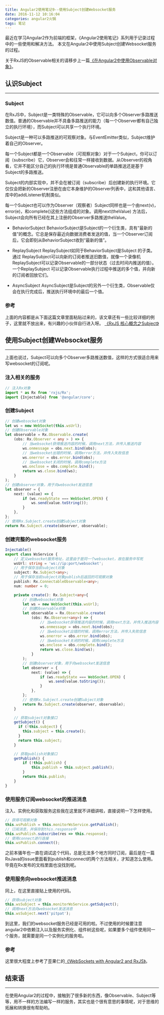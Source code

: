 ```yaml
---
title: Angular2使用笔记9--使用Subject创建Websocket服务
date: 2016-11-12 10:16:04
categories: angular2火锅
tags: 笔记
---
```

最近在学习Angular2作为前端的框架，《Angular2使用笔记》系列用于记录过程中的一些使用和解决方法。
本文在Angular2中使用Subject创建Websocket服务的过程。
<!--more-->

关于RxJS的Observable相关的请移步上一篇[《在Angular2中使用Observable对象》](https://godbasin.github.io/2016/11/06/angular2-notes-8-rxjs-in-angular2/)。

## 认识Subject
-----
### Subject
在RxJS中，Subject是一类特殊的Observable，它可以向多个Observer多路推送数值。普通的Observable并不具备多路推送的能力（每一个Observer都有自己独立的执行环境），而Subject可以共享一个执行环境。

Subject是一种可以多路推送的可观察对象。与EventEmitter类似，Subject维护着自己的Observer。

每一个Subject都是一个Observable（可观察对象）对于一个Subject，你可以订阅（subscribe）它，Observer会和往常一样接收到数据。从Observer的视角看，它并不能区分自己的执行环境是普通Observable的单路推送还是基于Subject的多路推送。

Subject的内部实现中，并不会在被订阅（subscribe）后创建新的执行环境。它仅仅会把新的Observer注册在由它本身维护的Observer列表中，这和其他语言、库中的addListener机制类似。

每一个Subject也可以作为Observer（观察者）Subject同样也是一个由next(v)，error(e)，和complete()这些方法组成的对象。调用next(theValue) 方法后，Subject会向所有已经在其上注册的Observer多路推送theValue。

- BehaviorSubject
BehaviorSubject是Subject的一个衍生类，具有“最新的值”的概念。它总是保存最近向数据消费者发送的值，当一个Observer订阅后，它会即刻从BehaviorSubject收到“最新的值”。

- ReplaySubject
ReplaySubject如同于BehaviorSubject是Subject 的子类。通过 ReplaySubject可以向新的订阅者推送旧数值，就像一个录像机 ReplaySubject可以记录Observable的一部分状态（过去时间内推送的值）。一个ReplaySubject 可以记录Observable执行过程中推送的多个值，并向新的订阅者回放它们。

- AsyncSubject
AsyncSubject是Subject的另外一个衍生类，Observable仅会在执行完成后，推送执行环境中的最后一个值。

### 参考
上面的内容都是从下面这篇文章里面粘贴过来的，该文章还有一些比较详细的例子，这里就不放出来，有兴趣的小伙伴自行进入呀。
[《RxJS 核心概念之Subject》](http://www.open-open.com/lib/view/open1462525661610.html)

## 使用Subject创建Websocket服务
---
上面也说过，Subject可以向多个Observer多路推送数值，这样的方式很适合用来写websocket的订阅呢。

### 注入相关的服务
``` typescript
// 注入Rx对象
import * as Rx from 'rxjs/Rx';
import {Injectable} from '@angular/core';
```

### 创建Subject
``` typescript
// 创建websocket对象
let ws = new WebSocket(this.wsUrl);
// 创建Observable对象
let observable = Rx.Observable.create(
	(obs: Rx.Observer < any > ) => {
		// 当websocket获得推送内容的时候，调用next方法，并传入推送内容
        ws.onmessage = obs.next.bind(obs);
		// 当websocket出错的时候，调用error方法，并传入失败信息
		ws.onerror = obs.error.bind(obs);
		// 当websocket关闭的时候，调用complete方法
		ws.onclose = obs.complete.bind();
		return ws.close.bind(ws);
	}
);
// 创建observer对象，用于向websocket发送信息
let observer = {
	next: (value) => {
		if (ws.readyState === WebSocket.OPEN) {
			ws.send(value.toString());
		}
	},
};
// 使用Rx.Subject.create创建Subject对象
return Rx.Subject.create(observer, observable);
```

### 创建完整的websocket服务
``` typescript
Injectable()
export class WsService {
    // 定义websocket服务地址，这里由于是同一个websocket，故在服务中写死
    wsUrl: string = 'ws://ip:port/websocket';
    // 用于保存当前subject对象
    subject: Rx.Subject<any>;
    // 用于保存当前subject对象publish后返回的可观察对象
    publish: Rx.ConnectableObservable<any>;
    num: number = 0;

    private create(): Rx.Subject<any>{
        // 创建websocket对象
        let ws = new WebSocket(this.wsUrl);
        // 创建Observable对象
        let observable = Rx.Observable.create(
            (obs: Rx.Observer<any>) => {
                // 当websocket获得推送内容的时候，调用next方法，并传入推送内容
                ws.onmessage = obs.next.bind(obs);
                // 当websocket出错的时候，调用error方法，并传入失败信息
                ws.onerror = obs.error.bind(obs);
                // 当websocket关闭的时候，调用complete方法
                ws.onclose = obs.complete.bind();
                return ws.close.bind(ws);
            }
        );
        // 创建observer对象，用于向websocket发送信息
        let observer = {
            next: (value) => {
                if (ws.readyState === WebSocket.OPEN) {
                    ws.send(value.toString());
                }
            },
        };
        // 使用Rx.Subject.create创建Subject对象
        return Rx.Subject.create(observer, observable);
    }

    // 获取subject对象接口
    getSubject() {
      if (!this.subject) {
        this.subject = this.create();
      }
      return this.subject;
    }

    // 获取publish对象接口
    getPublish() {
        if (!this.publish) {
            this.publish = this.subject.publish();
        }
        return this.publish;
    }
}

```

### 使用服务订阅websocket的推送消息
注入、实例化和获取服务这些我在这里就不详细讲啦，直接说明一下怎样使用。
``` typescript
// 获得可观察对象
this.wsPublish = this.monitorWsService.getPublish();
// 订阅消息，并保存到this.response中
this.wsPublish.subscribe(res => this.response);
// 使用connect进行连接
this.wsPublish.connect();
```
之前本骚年也一直在调试这个代码，总是无法多个地方同时订阅，最后是在一篇RxJava的issue里面看到publish和connect的两个方法相关，才知道怎么使用。
毕竟在Rx发布的文档里面也没找到呢。

### 使用服务向websocket推送消息
同上，在这里直接贴上使用的代码。
``` typescript
// 获得subject对象
this.wsSubject = this.monitorWsService.getSubject();
// 调用next方法向websocket发送消息
this.wsSubject.next('pitpat');
```

到这里，我们的websocket服务已经是可用的啦。不过使用的时候要注意angular2中依赖注入以及服务实例化、组件树这些呢，如果要多个组件使用同一个服务，就需要是同一个实例化的服务啦。

### 参考
这里很大程度上参考了歪果仁的[《WebSockets with Angular2 and RxJS》](https://medium.com/@lwojciechowski/websockets-with-angular2-and-rxjs-8b6c5be02fac#.bxql1v9b5)。

## 结束语
-----
在使用Angular2的过程中，接触到了很多新的东西，像Observable、Subject等等，用不一样的方法编写一样的服务，其实也是个很有意思的事情呢，对于思维的拓展和转换很有帮助哟。